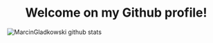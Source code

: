 # <center>Welcome on my Github profile!</center>




![MarcinGladkowski github stats](https://github-readme-stats.vercel.app/api?username=MarcinGladkowski&show_icons=true&hide_border=true)